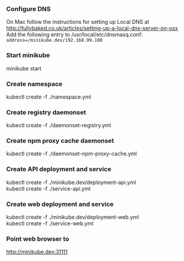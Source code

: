 ### Configure DNS
On Mac follow the instructions for setting up Local DNS at  http://fullybaked.co.uk/articles/setting-up-a-local-dns-server-on-osx<br />
Add the following entry to /usr/local/etc/dnsmasq.conf:<br />
`address=/minikube.dev/192.168.99.100`

### Start minikube
minikube start

### Create namespace
kubectl create -f ./namespace.yml

### Create registry daemonset
kubectl create -f ./daemonset-registry.yml

### Create npm proxy cache daemonset
kubectl create -f ./daemonset-npm-proxy-cache.yml

### Create API deployment and service
kubectl create -f ./minikube.dev/deployment-api.yml<br />
kubectl create -f ./service-api.yml

### Create web deployment and service
kubectl create -f ./minikube.dev/deployment-web.yml<br />
kubectl create -f ./service-web.yml

### Point web browser to
http://minikube.dev:31111
